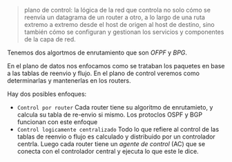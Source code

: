 
> plano de control: la lógica de la red que controla no solo cómo se reenvía un datagrama
de un router a otro, a lo largo de una ruta extremo a extremo desde el host de origen al host de
destino, sino también cómo se configuran y gestionan los servicios y componentes de la capa de red.

Tenemos dos algortmos de enrutamiento que son *OFPF* y *BPG*.

En el plano de datos nos enfocamos como se trataban los paquetes en base a las tablas de reenvio y flujo. En el plano de control veremos como determinarlas y mantenerlas en los routers. 

Hay dos posibles enfoques: 
- `Control por router` Cada router tiene su algoritmo de enrutamieto, y calcula su tabla de re-envio si mismo. Los protoclos OSPF y BGP funcionan con este enfoque
- `Control logicamente centralizado` Todo lo que refiere al control de las tablas de reenvio o flujo es calculado y distribuido por un controlador centrla. Luego cada router tiene un *agente de control*  (AC) que se conecta con el controlador central y ejecuta lo que este le dice.  